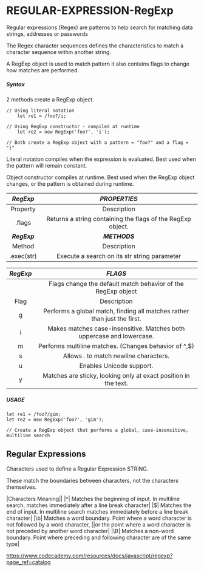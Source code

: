# REGULAR-EXPRESSION-RegExp

Regular expressions (Regex) are patterns to help search for matching data strings, addresses or passwords 

The Regex character sequences defines the characteristics to match a character sequence within another string.

A RegExp object is used to match pattern it also contains flags to change how matches are performed.

##### Syntax
2 methods create a RegExp object.

    // Using literal notation
        let re1 = /foo?/i;

    // Using RegExp constructor - compiled at runtime
        let re2 = new RegExp('foo?', 'i');

    // Both create a RegExp object with a pattern = "foo?" and a flag = "i"

Literal notation compiles when the expression is evaluated. Best used when the pattern will remain constant.

Object constructor compiles at runtime. Best used when the RegExp object changes, or the pattern is obtained during runtime.


|***RegExp*** | ***PROPERTIES***|
|:---:|:---:|
|Property |	Description|
|.flags |	Returns a string containing the flags of the RegExp object.|
|***RegExp***| ***METHODS***|
|Method|	Description|
|.exec(str)|	Execute a search on its str string parameter|

|***RegExp***| ***FLAGS***|
|:---:|:---:|
| | Flags change the default match behavior of the RegExp object|
|Flag|	Description|
|g|	Performs a global match, finding all matches rather than just the first.|
|i|	Makes matches case-insensitive. Matches both uppercase and lowercase.|
|m|	Performs multiline matches. (Changes behavior of ^,$)|
|s|	Allows . to match newline characters.|
|u|	Enables Unicode support.|
|y|Matches are sticky, looking only at exact position in the text.|

##### USAGE

    let re1 = /foo?/gim;
    let re2 = new RegExp('foo?', 'gim');

    // Create a RegExp object that performs a global, case-insensitive, multiline search

## Regular Expressions
Characters used to define a Regular Expression STRING.

These match the boundaries between characters, not the characters themselves.

|Characters	Meaning||
|^|	Matches the beginning of input. In multiline search, matches immediately after a line break character|
|$|	Matches the end of input. In multiline search matches immediately before a line break character|
|\b|	Matches a word boundary. Point where a word character is not followed by a word character,
||or the point where a word character is not preceded by another word character|
|\B|	Matches a non-word boundary. Point where preceding and following character are of the same type|


https://www.codecademy.com/resources/docs/javascript/regexp?page_ref=catalog









